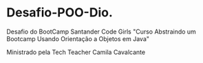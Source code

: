 # Desafio-POO-Dio.

Desafio do BootCamp Santander Code Girls "Curso  Abstraindo um Bootcamp Usando Orientação a Objetos em Java"

Ministrado pela Tech Teacher Camila Cavalcante
